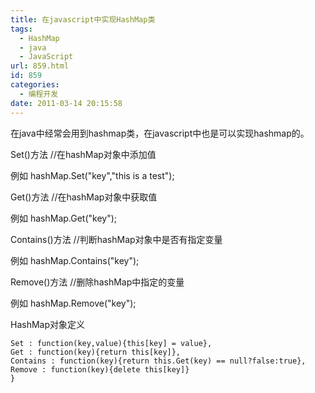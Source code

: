 ```yaml
---
title: 在javascript中实现HashMap类
tags:
  - HashMap
  - java
  - JavaScript
url: 859.html
id: 859
categories:
  - 编程开发
date: 2011-03-14 20:15:58
---
```


在java中经常会用到hashmap类，在javascript中也是可以实现hashmap的。  

Set()方法 //在hashMap对象中添加值  

例如 hashMap.Set("key","this is a test");  

Get()方法 //在hashMap对象中获取值  

例如 hashMap.Get("key");  

Contains()方法 //判断hashMap对象中是否有指定变量  

例如 hashMap.Contains("key");  

Remove()方法 //删除hashMap中指定的变量  

例如 hashMap.Remove("key");  

HashMap对象定义


```var hashMap = {  
Set : function(key,value){this[key] = value},  
Get : function(key){return this[key]},  
Contains : function(key){return this.Get(key) == null?false:true},  
Remove : function(key){delete this[key]}  
}
```